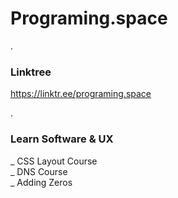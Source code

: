 # Programing.space

.

### Linktree

https://linktr.ee/programing.space 


.


### Learn Software & UX

 _ CSS Layout Course  
 _ DNS Course   
 _ Adding Zeros  
